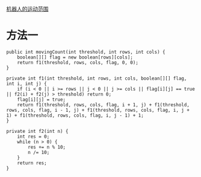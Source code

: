 [机器人的运动范围](https://www.nowcoder.com/practice/6e5207314b5241fb83f2329e89fdecc8?tpId=13&tqId=11219&tPage=1&rp=1&ru=/ta/coding-interviews&qru=/ta/coding-interviews/question-ranking&from=cyc_github) 

# 方法一

    public int movingCount(int threshold, int rows, int cols) {
        boolean[][] flag = new boolean[rows][cols];
        return f1(threshold, rows, cols, flag, 0, 0);
    }

    private int f1(int threshold, int rows, int cols, boolean[][] flag, int i, int j) {
        if (i < 0 || i >= rows || j < 0 || j >= cols || flag[i][j] == true || f2(i) + f2(j) > threshold) return 0;
        flag[i][j] = true;
        return f1(threshold, rows, cols, flag, i + 1, j) + f1(threshold, rows, cols, flag, i - 1, j) + f1(threshold, rows, cols, flag, i, j + 1) + f1(threshold, rows, cols, flag, i, j - 1) + 1;
    }

    private int f2(int n) {
        int res = 0;
        while (n > 0) {
            res += n % 10;
            n /= 10;
        }
        return res;
    }